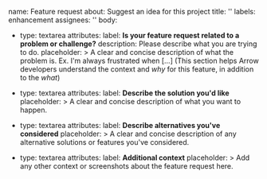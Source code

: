 name: Feature request
about: Suggest an idea for this project
title: ''
labels: enhancement
assignees: ''
body:

- type: textarea
  attributes:
  label: **Is your feature request related to a problem or challenge?**
  description: Please describe what you are trying to do.
  placeholder: >
  A clear and concise description of what the problem is. Ex. I'm always frustrated when [...]
  (This section helps Arrow developers understand the context and *why* for this feature, in addition to the *what*)


- type: textarea
  attributes:
  label: **Describe the solution you'd like**
  placeholder: >
  A clear and concise description of what you want to happen.

- type: textarea
  attributes:
  label: **Describe alternatives you've considered**
  placeholder: >
  A clear and concise description of any alternative solutions or features you've considered.

- type: textarea
  attributes:
  label: **Additional context**
  placeholder: >
  Add any other context or screenshots about the feature request here.
